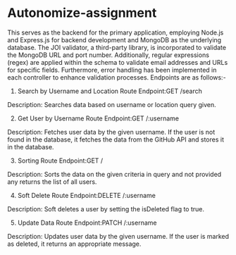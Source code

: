 # Autonomize-assignment
This serves as the backend for the primary application, employing Node.js and Express.js for backend development and MongoDB as the underlying database. The JOI validator, a third-party library, is incorporated to validate the MongoDB URL and port number. Additionally, regular expressions (regex) are applied within the schema to validate email addresses and URLs for specific fields. Furthermore, error handling has been implemented in each controller to enhance validation processes.
Endpoints are as follows:-

1.  Search by Username and Location Route
Endpoint:GET /search


Description:
Searches data based on username or location query given.

2. Get User by Username Route
Endpoint:GET /:username


Description:
Fetches user data by the given username. If the user is not found in the database, it fetches the data from the GitHub API and stores it in the database.

3. Sorting Route
Endpoint:GET /

Description:
Sorts the data on the given criteria in query and not provided any returns the list of all users.

4. Soft Delete Route
Endpoint:DELETE /:username


Description:
Soft deletes a user by setting the isDeleted flag to true.

5. Update Data Route
Endpoint:PATCH /:username

Description:
Updates user data by the given username. If the user is marked as deleted, it returns an appropriate message.


